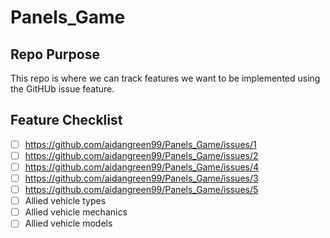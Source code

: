# Panels_Game

## Repo Purpose
This repo is where we can track features we want to be implemented using the GitHUb issue feature.

## Feature Checklist
- [ ] https://github.com/aidangreen99/Panels_Game/issues/1
- [ ] https://github.com/aidangreen99/Panels_Game/issues/2
- [ ] https://github.com/aidangreen99/Panels_Game/issues/4
- [ ] https://github.com/aidangreen99/Panels_Game/issues/3
- [ ] https://github.com/aidangreen99/Panels_Game/issues/5
- [ ] Allied vehicle types
- [ ] Allied vehicle mechanics
- [ ] Allied vehicle models
